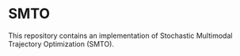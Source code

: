 # SMTO

This repository contains an implementation of Stochastic Multimodal Trajectory Optimization (SMTO).

